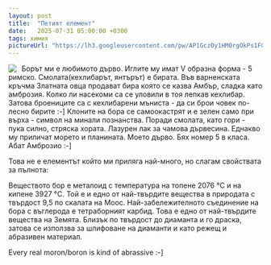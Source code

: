 ```yaml
---
layout: post
title:  "Петият елемент"
date:   2025-07-31 05:00:00 +0300
tags: химия
pictureUrl: "https://lh3.googleusercontent.com/pw/AP1GczOy1HM0rgOkPs1FCcg132rdf_7RE8VF_rkJiXnb6Bacc63sQQAgo1gKVO2lHg_hx-w6N-DeRfYFwDdTw7ie-ef1JoAaHMLfPzg_UBG9kYAjiuAt2tVIdiuwAECbd8eiTXyNg7XppKFzdOpQmCbEOrB95gHO5ZxVwYrw3i0is2itpdtXL74Y4lnEul1OVYdjbeuKK1k4Z_k_daKh1e0gfdr7TT5wQ76szQgJP_HS1MIyyxdW0LjGSQh7zOAT9XMek_xf25CLmppo_lUxOp6DET5WO5VVLhRA3p9Hrm1vJeJHQB27X_dxWWuyFDiJcHq_NXtoWxXSBYNfY266haIeGH5nOFqZELuFwSmb-BupXH9DX7FsyjRtabXeDTpBqB-SEJgu73XIGC4HFYEE-2MtVScSIrnj4MH_kn7aEuvjCtsuX95ZS0Nkx7s0q6Tu2MQ1DJ1yKWJI2RyfxCUi-q3eY4EHNhYs7CRNvXlGQFUsEDI3xTLxFJ4eof3jxWyxwBEHucoA3Bu3zwNMzqAsKJm5PC7ZE4AGsCvh07mT5a-1-68WqroI2NsR4o6kZRi2tPl2X-gkritxyJF3q5Lm5ryR955wbLKhyvf6R4-qEN2cUEo_Wj7b0kIw24seOFYj8qCuhMPXiCi520ee1bPyKOLpQBffh6niF9Ac8s_R-bNhEE0rxOD-rLhoTTOT041pF9jz46HY40j_W1sfswFrWhMjLqCXMyeMR6z3YaBxnQKEayDOJkEJ8B-1GhZkeqD7BUiNQcXeyxUz02vSe3-7qrVouy2NTuLMRaqLt1JOGS-eZhss_oSndoq-WGKmbKVR5V4-AoHD7ambrGOk8IeTPhUBzv-3EYpncTz8BdqsoXFsnLtzHdmav3DGJP7OF0jebfcgMGCJI_IgZyJsG5tXJNvwdr1kGJ84xUevogBUmMWue15klyo_sWbNe8ol=s120-no"
--- 
```

<img class="custom" align="left" style="margin-right:10px" src="{{page.pictureUrl}}"/>
Борът ми е любимото дърво. Иглите му имат V образна форма - 5 римско. Смолата(кехлибарът, янтърът) е бирата. 
Във варненската кръчма Златната овца продават бира която се казва Амбър, сладка като амброзия. 
Колко ли насекоми са се уловили в тоя лепкав кехлибар. 
Затова броениците са с кехлибарени мъниста - да си брои човек по-лесно бирите :-]
Клоните на бора се самоокастрят и е зелен само при върха - символ на минали познанства. 
Поради смолата, като гори - пука силно, стряска хората. Лазурен лак за чамова дървесина. 
Еднакво му приличат морето и планината. Моето дърво. Бях номер 5 в класа. Абат Амброзио :-]

Това не е елементът който ми приляга най-много, но слагам свойствата за пълнота:
<p class="just-as-code-block">
Веществото бор е металоид с температура на топене 2076 °C и на кипене 3927 °C. 
Той е и едно от най-твърдите вещества в природата с твърдост 9,5 по скалата на Моос.
Най-забележителното съединение на бора с въглерода е тетраборният карбид. 
Това е едно от най-твърдите вещества на Земята. Близък по твърдост до диаманта и го драска, 
затова се използва за шлифоване на диаманти и като режещ и абразивен материал. 
</p>
Every real moron/boron is kind of abrassive :-]